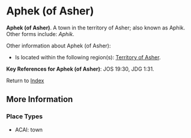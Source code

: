 # Aphek (of Asher)
**Aphek (of Asher)**. 
A town in the territory of Asher; also known as Aphik. 
Other forms include: 
*Aphik*. 




Other information about Aphek (of Asher):


* Is located within the following region(s): 
[Territory of Asher](TerritoryOfAsher.md). 




**Key References for Aphek (of Asher)**: 
JOS 19:30, JDG 1:31. 






Return to [Index](00-Index.md)

## More Information

### Place Types

* ACAI: town




